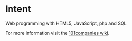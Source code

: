 # Intent
Web programming with HTML5, JavaScript, php and SQL

For more information visit the [101companies wiki](http://www.101companies.org).